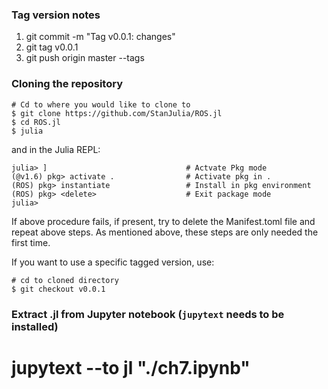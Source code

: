 
### Tag version notes

1. git commit -m "Tag v0.0.1: changes"
2. git tag v0.0.1
3. git push origin master --tags

### Cloning the repository

```
# Cd to where you would like to clone to
$ git clone https://github.com/StanJulia/ROS.jl
$ cd ROS.jl
$ julia
```
and in the Julia REPL:

```
julia> ]                               # Actvate Pkg mode
(@v1.6) pkg> activate .                # Activate pkg in .
(ROS) pkg> instantiate                 # Install in pkg environment
(ROS) pkg> <delete>                    # Exit package mode
julia>
```

If above procedure fails, if present, try to delete the Manifest.toml file and repeat above steps. As mentioned above, these steps are only needed the first time.

If you want to use a specific tagged version, use:
```
# cd to cloned directory
$ git checkout v0.0.1
```

### Extract .jl from Jupyter notebook (`jupytext` needs to be installed)

# jupytext --to jl "./ch7.ipynb"
